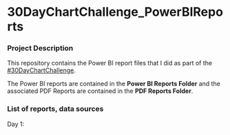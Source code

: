 30DayChartChallenge_PowerBIReports
====================================

### Project Description ###

This repository contains the Power BI report files that I did as part of the [#30DayChartChallenge](https://github.com/dominicroye/30DayChartChallenge_Edition2022).

The Power BI reports are contained in the **Power BI Reports Folder** and the associated PDF Reports are contained in the **PDF Reports Folder**.

### List of reports, data sources ###

Day 1: 
